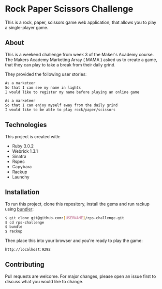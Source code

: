 # Rock Paper Scissors Challenge

This is a rock, paper, scissors game web application, that allows you to play a single-player game.

## About
This is a weekend challenge from week 3 of the Maker's Academy course. The Makers Academy Marketing Array ( MAMA ) asked us to create a game, that they can play to take a break from their daily grind.

They provided the following user stories:

```bash
As a marketeer
So that I can see my name in lights
I would like to register my name before playing an online game

As a marketeer
So that I can enjoy myself away from the daily grind
I would like to be able to play rock/paper/scissors
```

## Technologies
This project is created with: 
* Ruby 3.0.2
* Webrick 1.3.1
* Sinatra
* Rspec
* Capybara
* Rackup
* Launchy

## Installation

To run this project, clone this repository, install the gems and run rackup using [bundler](https://bundler.io/):

```bash
$ git clone git@github.com:[USERNAME]/rps-challenge.git
$ cd rps-challenge
$ bundle
$ rackup
```
Then place this into your browser and you're ready to play the game:

 ```bash
http://localhost:9292
```

<!-- ## Usage
???

## Project status
??? -->

## Contributing
Pull requests are welcome. For major changes, please open an issue first to discuss what you would like to change.
